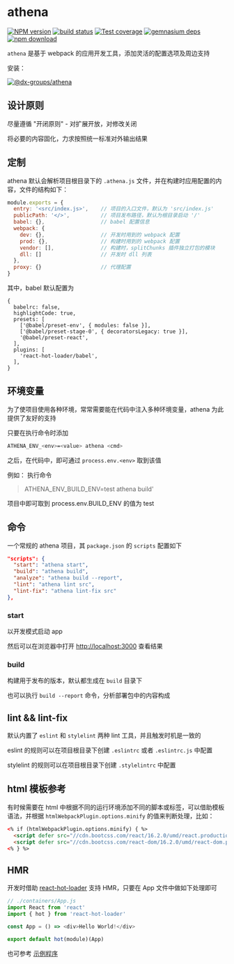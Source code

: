 # athena


[![NPM version][npm-image]][npm-url]
[![build status][travis-image]][travis-url]
[![Test coverage][coveralls-image]][coveralls-url]
[![gemnasium deps][gemnasium-image]][gemnasium-url]
[![npm download][download-image]][download-url]

[npm-image]: http://img.shields.io/npm/v/@dx-groups/athena.svg?style=flat-square
[npm-url]: http://npmjs.org/package/@dx-groups/athena
[travis-image]: https://img.shields.io/travis/elephant-fe/@dx-groups/athena.svg?style=flat-square
[travis-url]: https://travis-ci.org/elephant-fe/@dx-groups/athena
[coveralls-image]: https://img.shields.io/coveralls/elephant-fe/@dx-groups/athena.svg?style=flat-square
[coveralls-url]: https://coveralls.io/r/elephant-fe/@dx-groups/athena?branch=master
[gemnasium-image]: http://img.shields.io/gemnasium/elephant-fe/@dx-groups/athena.svg?style=flat-square
[gemnasium-url]: https://gemnasium.com/elephant-fe/@dx-groups/athena
[node-image]: https://img.shields.io/badge/node.js-%3E=_0.10-green.svg?style=flat-square
[node-url]: http://nodejs.org/download/
[download-image]: https://img.shields.io/npm/dm/@dx-groups/athena.svg?style=flat-square
[download-url]: https://npmjs.org/package/@dx-groups/athena


`athena` 是基于 webpack 的应用开发工具，添加灵活的配置选项及周边支持


安装：

[![@dx-groups/athena](https://nodei.co/npm/@dx-groups/athena.png)](https://npmjs.org/package/@dx-groups/athena)


## 设计原则

尽量遵循 "开闭原则" - 对扩展开放，对修改关闭

将必要的内容固化，力求按照统一标准对外输出结果


## 定制

athena 默认会解析项目根目录下的 `.athena.js` 文件，并在构建时应用配置的内容，文件的结构如下：

```javascript
module.exports = {
  entry: '<src/index.js>',    // 项目的入口文件，默认为 'src/index.js'
  publicPath: '</>',          // 项目发布路径，默认为根目录启动 '/'
  babel: {},                  // babel 配置信息
  webpack: {
    dev: {},                  // 开发时用到的 webpack 配置
    prod: {},                 // 构建时用到的 webpack 配置
    vendor: [],               // 构建时，splitChunks 插件独立打包的模块
    dll: []                   // 开发时 dll 列表
  },
  proxy: {}                   // 代理配置
}
```

其中，babel 默认配置为

```
{
  babelrc: false,
  highlightCode: true,
  presets: [
    ['@babel/preset-env', { modules: false }],
    ['@babel/preset-stage-0', { decoratorsLegacy: true }],
    '@babel/preset-react',
  ],
  plugins: [
    'react-hot-loader/babel',
  ],
}
```

## 环境变量

为了使项目使用各种环境，常常需要能在代码中注入多种环境变量，athena 为此提供了友好的支持

只要在执行命令时添加

```bash
ATHENA_ENV_<env>=<value> athena <cmd>
```

之后，在代码中，即可通过 `process.env.<env>` 取到该值

例如： 执行命令

> ATHENA_ENV_BUILD_ENV=test athena build'

项目中即可取到 process.env.BUILD_ENV 的值为 test


## 命令

一个常规的 athena 项目，其 `package.json` 的 `scripts` 配置如下

```json
"scripts": {
  "start": "athena start",
  "build": "athena build",
  "analyze": "athena build --report",
  "lint": "athena lint src",
  "lint-fix": "athena lint-fix src"
},
```

### start

以开发模式启动 app

然后可以在浏览器中打开 [http://localhost:3000](http://localhost:3000) 查看结果

### build

构建用于发布的版本，默认都生成在 `build` 目录下

也可以执行 `build --report` 命令，分析部署包中的内容构成

## lint && lint-fix

默认内置了 `eslint` 和 `stylelint` 两种 lint 工具，并且触发时机是一致的

eslint 的规则可以在项目根目录下创建 `.eslintrc` 或者 `.eslintrc.js` 中配置

stylelint 的规则可以在项目根目录下创建 `.stylelintrc` 中配置

## html 模板参考

有时候需要在 html 中根据不同的运行环境添加不同的脚本或标签，可以借助模板语法，并根据 `htmlWebpackPlugin.options.minify` 的值来判断处理，比如：

```html
<% if (htmlWebpackPlugin.options.minify) { %>
  <script defer src="//cdn.bootcss.com/react/16.2.0/umd/react.production.min.js"></script>
  <script defer src="//cdn.bootcss.com/react-dom/16.2.0/umd/react-dom.production.min.js"></script>
<% } %>
```

## HMR

开发时借助 [react-hot-loader](https://github.com/gaearon/react-hot-loader) 支持 HMR，只要在 App 文件中做如下处理即可

```javascript
// ./containers/App.js
import React from 'react'
import { hot } from 'react-hot-loader'

const App = () => <div>Hello World!</div>

export default hot(module)(App)
```

也可参考 [示例程序](./examples/demo/src/App.js)

